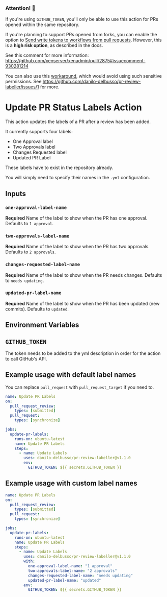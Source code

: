  ### Attention! 🚨

If you're using `GITHUB_TOKEN`, you'll only be able to use this action for PRs opened within the same repository.

If you're planning to support PRs opened from forks, you can enable the option to  [Send write tokens to workflows from pull requests](https://docs.github.com/en/repositories/managing-your-repositorys-settings-and-features/enabling-features-for-your-repository/managing-github-actions-settings-for-a-repository#enabling-workflows-for-private-repository-forks). However, this is a **high risk option**, as described in the docs.

See this comment for more information: https://github.com/xenserver/xenadmin/pull/2875#issuecomment-930281214

You can also use this [workaround](https://stackoverflow.com/a/67249854), which would avoid using such sensitive permissions. See https://github.com/danilo-delbusso/pr-review-labeller/issues/1 for more.

# Update PR Status Labels Action

This action updates the labels of a PR after a review has been added.

It currently supports four labels:

- One Approval label
- Two Approvals label
- Changes Requested label
- Updated PR Label

These labels have to exist in the repository already.

You will simply need to specify their names in the `.yml` configuration.

## Inputs

### `one-approval-label-name`

**Required** Name of the label to show when the PR has one approval. Defaults to `1 approval`.

### `two-approvals-label-name`

**Required** Name of the label to show when the PR has two approvals. Defaults to `2 approvals`.

### `changes-requested-label-name`

**Required** Name of the label to show when the PR needs changes. Defaults to `needs updating`.

### `updated-pr-label-name`

**Required** Name of the label to show when the PR has been updated (new commits). Defaults to `updated`.

## Environment Variables

## `GITHUB_TOKEN`

The token needs to be added to the yml description in order for the action to call GitHub's API.

## Example usage with default label names

You can replace `pull_request` with `pull_request_target` if you need to.

```yml
name: Update PR Labels
on:
  pull_request_review:
    types: [submitted]
  pull_request:
    types: [synchronize]

jobs:
  update-pr-labels:
    runs-on: ubuntu-latest
    name: Update PR Labels
    steps:
      - name: Update Labels
        uses: danilo-delbusso/pr-review-labeller@v1.1.0
        env:
          GITHUB_TOKEN: ${{ secrets.GITHUB_TOKEN }}
```

## Example usage with custom label names

```yml
name: Update PR Labels
on:
  pull_request_review:
    types: [submitted]
  pull_request:
    types: [synchronize]

jobs:
  update-pr-labels:
    runs-on: ubuntu-latest
    name: Update PR Labels
    steps:
      - name: Update Labels
        uses: danilo-delbusso/pr-review-labeller@v1.1.0
        with:
          one-approval-label-name: "1 approval"
          two-approvals-label-name: "2 approvals"
          changes-requested-label-name: "needs updating"
          updated-pr-label-name: "updated"
        env:
          GITHUB_TOKEN: ${{ secrets.GITHUB_TOKEN }}
```
